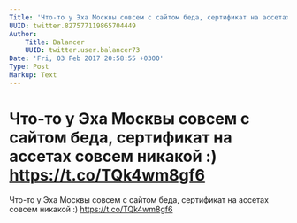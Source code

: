 ```yaml
---
Title: 'Что-то у Эха Москвы совсем с сайтом беда, сертификат на ассетах совсем никакой :) https://t.co/TQk4wm8gf6'
UUID: twitter.827577119865704449
Author:
    Title: Balancer
    UUID: twitter.user.balancer73
Date: 'Fri, 03 Feb 2017 20:58:55 +0300'
Type: Post
Markup: Text
---
```


# Что-то у Эха Москвы совсем с сайтом беда, сертификат на ассетах совсем никакой :) https://t.co/TQk4wm8gf6

Что-то у Эха Москвы совсем с сайтом беда, сертификат на
ассетах совсем никакой :) https://t.co/TQk4wm8gf6